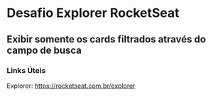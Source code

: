 # Desafio Explorer RocketSeat
## Exibir somente os cards filtrados através do campo de busca

### Links Úteis
Explorer: https://rocketseat.com.br/explorer